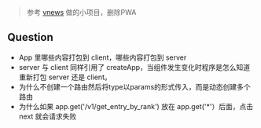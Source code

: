 > 参考 [vnews](https://github.com/tiodot/vnews) 做的小项目，删除PWA
## Question
- App 里哪些内容打包到 client，哪些内容打包到 server
- server 与 client 同样引用了 createApp，当组件发生变化时程序是怎么知道重新打包 server 还是 client。
- 为什么不创建一个路由然后将type以params的形式传入，而是动态创建多个路由
- 为什么如果 app.get('/v1/get_entry_by_rank') 放在 app.get('*'）后面，点击 next 就会请求失败 
